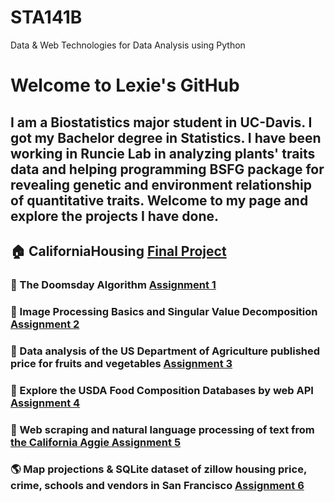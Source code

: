 # STA141B
Data &amp; Web Technologies for Data Analysis using Python


# Welcome to Lexie's GitHub

## I am a Biostatistics major student in UC-Davis. I got my Bachelor degree in Statistics. I have been working in Runcie Lab in analyzing plants' traits data and helping programming BSFG package for revealing genetic and environment relationship of quantitative traits. Welcome to my page and explore the projects I have done.

## :house: CaliforniaHousing <a href = "https://alice4926.github.io/CaliforniaHousing/">Final Project </a> 
### :calendar: The Doomsday Algorithm <a href = "HW1/assignment1.html">Assignment 1</a>  
### :rice_scene: Image Processing Basics and Singular Value Decomposition <a href = "HW2/assignment2.html">Assignment 2</a> 
### :corn: Data analysis of the US Department of Agriculture published price for fruits and vegetables <a href = "HW3/assignment3.html">Assignment 3</a> 
### :cake: Explore the USDA Food Composition Databases by web API <a href = "HW4/assignment4.html">Assignment 4</a> 
### :newspaper: Web scraping and natural language processing of text from<a href = "https://theaggie.org/"> the California Aggie </a> <a href = "HW5/assignment5.html">Assignment 5</a>    
### :earth_americas: Map projections & SQLite dataset of zillow housing price, crime, schools and vendors in San Francisco <a href = "HW6/assignment6.html">Assignment 6</a> 
